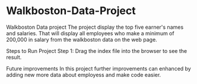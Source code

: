 # Walkboston-Data-Project
Walkboston Data project The project display the top five earner's names and salaries. That will display all employees who make a minimum of 200,000 in salary from the walkboston data on the web page.

Steps to Run Project Step 1: Drag the index file into the browser to see the result.

Future improvements In this project further improvements can enhanced by adding new more data about employess and make code easier.

